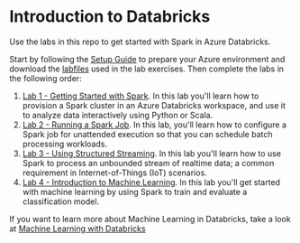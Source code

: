 
# Introduction to Databricks
Use the labs in this repo to get started with Spark in Azure Databricks.

Start by following the [Setup Guide](Setup%20Guide.pdf) to prepare your Azure environment and download the [labfiles](Databricks_Labs.zip) used in the lab exercises. Then complete the labs in the following order:
1. [Lab 1 - Getting Started with Spark](Lab%201%20-%20Getting%20Started%20with%20Spark.pdf). In this lab you'll learn how to provision a Spark cluster in an Azure Databricks workspace, and use it to analyze data interactively using Python or Scala.
2. [Lab 2 - Running a Spark Job](Lab%202%20-%20Running%20a%20Spark%20Job.pdf). In this lab, you'll learn how to configure a Spark job for unattended execution so that you can schedule batch processing workloads.
3. [Lab 3 - Using Structured Streaming](Lab%203%20-%20Using%20Structured%20Streaming.pdf). In this lab you'll learn how to use Spark to process an unbounded stream of realtime data; a common requirement in Internet-of-Things (IoT) scenarios.
4. [Lab 4 - Introduction to Machine Learning](Lab%204%20-%20Introduction%20to%20Machine%20Learning.pdf). In this lab you'll get started with machine learning by using Spark to train and evaluate a classification model.

If you want to learn more about Machine Learning in Databricks, take a look at [Machine Learning with Databricks](https://github.com/MicrosoftLearning/databricks-ml)
